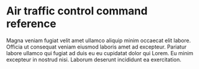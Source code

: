 # Air traffic control command reference

Magna veniam fugiat velit amet ullamco aliquip minim occaecat elit labore. Officia ut consequat veniam eiusmod laboris amet ad excepteur. Pariatur labore ullamco qui fugiat ad duis eu eu cupidatat dolor qui Lorem. Eu minim excepteur in nostrud nisi. Laborum deserunt incididunt ea exercitation.
